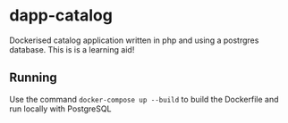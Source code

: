 # dapp-catalog
Dockerised catalog application written in php and using a postrgres database.
This is is a learning aid!

## Running
Use the command `docker-compose up --build` to build the Dockerfile and run locally with PostgreSQL